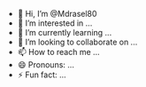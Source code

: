 - 👋 Hi, I’m @Mdrasel80
- 👀 I’m interested in ...
- 🌱 I’m currently learning ...
- 💞️ I’m looking to collaborate on ...
- 📫 How to reach me ...
- 😄 Pronouns: ...
- ⚡ Fun fact: ...

<!---
Mdrasel80/Mdrasel80 is a ✨ special ✨ repository because its
![1738744053346_1000035106 jpg](https://github.com/user-attachments/assets/ed8ea553-5f8b-420e-82cc-ec4e7c38df19)
